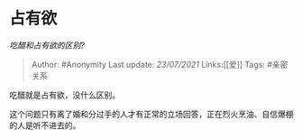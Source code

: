 # 占有欲
*吃醋和占有欲的区别?*

> Author: #Anonymity
> Last update: *23/07/2021*
> Links:[[爱]]
> Tags: #亲密关系

吃醋就是占有欲，没什么区别。

这个问题只有离了婚和分过手的人才有正常的立场回答，正在烈火烹油、自信爆棚的人是听不进去的。

